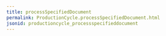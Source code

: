 ```yaml
---
title: processSpecifiedDocument
permalink: ProductionCycle.processSpecifiedDocument.html
jsonid: productioncycle_processspecifieddocument
---
```

